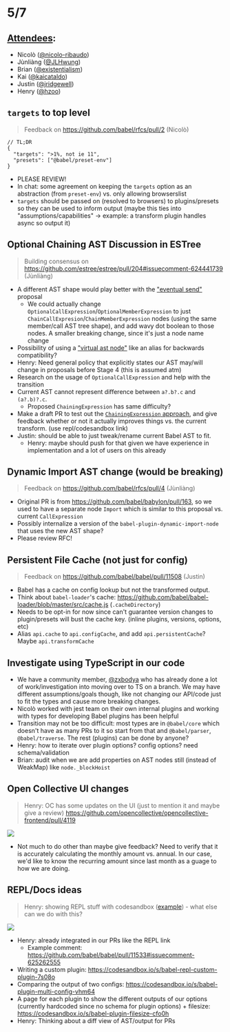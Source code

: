 # 5/7

## [Attendees](https://babeljs.io/team):

- Nicolò ([@nicolo-ribaudo](https://github.com/nicolo-ribaudo))
- Jùnliàng ([@JLHwung](https://github.com/JLHwung))
- Brian ([@existentialism](https://github.com/existentialism))
- Kai ([@kaicataldo](https://github.com/kaicataldo))
- Justin ([@jridgewell](https://github.com/jridgewell/))
- Henry ([@hzoo](https://github.com/hzoo))


## `targets` to top level

> Feedback on https://github.com/babel/rfcs/pull/2 (Nicolò)

```
// TL;DR
{
  "targets": ">1%, not ie 11",
  "presets": ["@babel/preset-env"]
}
```

- PLEASE REVIEW!
- In chat: some agreement on keeping the `targets` option as an abstraction (from `preset-env`) vs. only allowing browserslist
- `targets` should be passed on (resolved to browsers) to plugins/presets so they can be used to inform output (maybe this ties into "assumptions/capabilities" -> example: a transform plugin handles async so output it)

## Optional Chaining AST Discussion in ESTree

> Building consensus on https://github.com/estree/estree/pull/204#issuecomment-624441739 (Jùnliàng)

- A different AST shape would play better with the ["eventual send"](https://github.com/JLHwung/estree/blob/add-wavy-dot/experimental/wavy-dot.md) proposal
  - We could actually change `OptionalCallExpression`/`OptionalMemberExpression` to just `ChainCallExpresion`/`ChainMemberExpression` nodes (using the same member/call AST tree shape), and add wavy dot boolean to those nodes. A smaller breaking change, since it's just a node name change
- Possibility of using a ["virtual ast node"](https://github.com/babel/babel/blob/master/packages/babel-traverse/src/path/lib/virtual-types.js) like an alias for backwards compatibility?
- Henry: Need general policy that explicitly states our AST may/will change in proposals before Stage 4 (this is assumed atm)
- Research on the usage of `OptionalCallExpression` and help with the transition
- Current AST cannot represent difference between `a?.b?.c` and `(a?.b)?.c`.
  - Proposed `ChainingExpression` has same difficulty?
- Make a draft PR to test out the [`ChainingExpression` approach](https://gist.github.com/mysticatea/836541ec47613d599f6aef1ac4965d05#file-chaining-expression-md), and give feedback whether or not it actually improves things vs. the current transform. (use repl/codesandbox link)
- Justin: should be able to just tweak/rename current Babel AST to fit.
    - Henry: maybe should push for that given we have experience in implementation and a lot of users on this already

## Dynamic Import AST change (would be breaking)

> Feedback on https://github.com/babel/rfcs/pull/4 (Jùnliàng)

- Original PR is from https://github.com/babel/babylon/pull/163, so we used to have a separate node `Import` which is similar to this proposal vs. current `CallExpression`
- Possibly internalize a version of the `babel-plugin-dynamic-import-node` that uses the new AST shape?
- Please review RFC!

## Persistent File Cache (not just for config)

> Feedback on https://github.com/babel/babel/pull/11508 (Justin)

- Babel has a cache on config lookup but not the transformed output.
- Think about `babel-loader`'s cache: https://github.com/babel/babel-loader/blob/master/src/cache.js (`.cacheDirectory`)
- Needs to be opt-in for now since can't guarantee version changes to plugin/presets will bust the cache key. (inline plugins, versions, options, etc)
- Alias `api.cache` to `api.configCache`, and add `api.persistentCache`? Maybe `api.transformCache`

## Investigate using TypeScript in our code

- We have a community member, [@zxbodya](https://github.com/zxbodya) who has already done a lot of work/investigation into moving over to TS on a branch. We may have different assumptions/goals though, like not changing our API/code just to fit the types and cause more breaking changes.
- Nicolò worked with jest team on their own internal plugins and working with types for developing Babel plugins has been helpful
- Transition may not be too difficult: most types are in `@babel/core` which doesn't have as many PRs to it so start from that and `@babel/parser`, `@babel/traverse`. The rest (plugins) can be done by anyone?
- Henry: how to iterate over plugin options? config options? need schema/validation
- Brian: audit when we are add properties on AST nodes still (instead of WeakMap) like `node._blockHoist`

## Open Collective UI changes

> Henry: OC has some updates on the UI (just to mention it and maybe give a review) https://github.com/opencollective/opencollective-frontend/pull/4119

![](https://user-images.githubusercontent.com/24629960/81014331-a9659980-8e2a-11ea-9c4c-b90673015a08.png)

- Not much to do other than maybe give feedback? Need to verify that it is accurately calculating the monthly amount vs. annual. In our case, we'd like to know the recurring amount since last month as a guage to how we are doing.

## REPL/Docs ideas

> Henry: showing REPL stuff with codesandbox ([example](https://codesandbox.io/s/babel-plugin-options-only-wci0w)) - what else can we do with this?

![](https://i.imgur.com/5HDxMLB.png)

- Henry: already integrated in our PRs like the REPL link
    - Example comment: https://github.com/babel/babel/pull/11533#issuecomment-625262555
- Writing a custom plugin: https://codesandbox.io/s/babel-repl-custom-plugin-7s08o
- Comparing the output of two configs: https://codesandbox.io/s/babel-plugin-multi-config-vhm64
- A page for each plugin to show the different outputs of our options (currently hardcoded since no schema for plugin options) + filesize: https://codesandbox.io/s/babel-plugin-filesize-cfo0h
- Henry: Thinking about a diff view of AST/output for PRs
